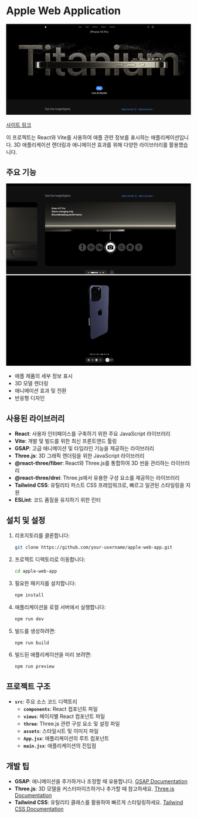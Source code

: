 # Apple Web Application

<img src="/img/APPLE01.png" alt="Apple Web App">

[사이트 링크](https://your-apple-web-app.web.app/)

이 프로젝트는 React와 Vite를 사용하여 애플 관련 정보를 표시하는 애플리케이션입니다. 3D 애플리케이션 렌더링과 애니메이션 효과를 위해 다양한 라이브러리를 활용했습니다.

## 주요 기능

<img src="/img/APPLE02.png" alt="Feature 1">
<img src="/img/APPLE03.png" alt="Feature 2">

- 애플 제품의 세부 정보 표시
- 3D 모델 렌더링
- 애니메이션 효과 및 전환
- 반응형 디자인

## 사용된 라이브러리

- **React**: 사용자 인터페이스를 구축하기 위한 주요 JavaScript 라이브러리
- **Vite**: 개발 및 빌드를 위한 최신 프론트엔드 툴링
- **GSAP**: 고급 애니메이션 및 타임라인 기능을 제공하는 라이브러리
- **Three.js**: 3D 그래픽 렌더링을 위한 JavaScript 라이브러리
- **@react-three/fiber**: React와 Three.js를 통합하여 3D 씬을 관리하는 라이브러리
- **@react-three/drei**: Three.js에서 유용한 구성 요소를 제공하는 라이브러리
- **Tailwind CSS**: 유틸리티 퍼스트 CSS 프레임워크로, 빠르고 일관된 스타일링을 지원
- **ESLint**: 코드 품질을 유지하기 위한 린터

## 설치 및 설정

1. 리포지토리를 클론합니다:

   ```bash
   git clone https://github.com/your-username/apple-web-app.git
   ```

2. 프로젝트 디렉토리로 이동합니다:

   ```bash
   cd apple-web-app
   ```

3. 필요한 패키지를 설치합니다:

   ```bash
   npm install
   ```

4. 애플리케이션을 로컬 서버에서 실행합니다:

   ```bash
   npm run dev
   ```

5. 빌드를 생성하려면:

   ```bash
   npm run build
   ```

6. 빌드된 애플리케이션을 미리 보려면:

   ```bash
   npm run preview
   ```

## 프로젝트 구조

- **`src`**: 주요 소스 코드 디렉토리
  - **`components`**: React 컴포넌트 파일
  - **`views`**: 페이지별 React 컴포넌트 파일
  - **`three`**: Three.js 관련 구성 요소 및 설정 파일
  - **`assets`**: 스타일시트 및 이미지 파일
  - **`App.jsx`**: 애플리케이션의 루트 컴포넌트
  - **`main.jsx`**: 애플리케이션의 진입점

## 개발 팁

- **GSAP**: 애니메이션을 추가하거나 조정할 때 유용합니다. [GSAP Documentation](https://greensock.com/docs/)
- **Three.js**: 3D 모델을 커스터마이즈하거나 추가할 때 참고하세요. [Three.js Documentation](https://threejs.org/docs/index.html#manual/en/introduction/Creating-a-scene)
- **Tailwind CSS**: 유틸리티 클래스를 활용하여 빠르게 스타일링하세요. [Tailwind CSS Documentation](https://tailwindcss.com/docs)
